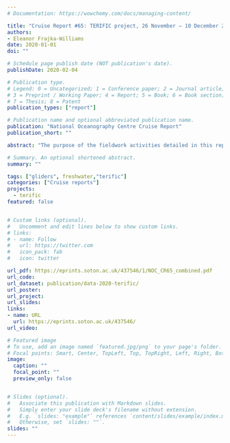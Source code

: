 ```yaml
---
# Documentation: https://wowchemy.com/docs/managing-content/

title: "Cruise Report #65: TERIFIC project, 26 November – 10 December 2019"
authors: 
- Eleanor Frajka-Williams
date: 2020-01-01
doi: ""

# Schedule page publish date (NOT publication's date).
publishDate: 2020-02-04

# Publication type.
# Legend: 0 = Uncategorized; 1 = Conference paper; 2 = Journal article;
# 3 = Preprint / Working Paper; 4 = Report; 5 = Book; 6 = Book section;
# 7 = Thesis; 8 = Patent
publication_types: ["report"]

# Publication name and optional abbreviated publication name.
publication: "National Oceanography Centre Cruise Report"
publication_short: ""

abstract: "The purpose of the fieldwork activities detailed in this report was to deploy a range of autonomous platforms to measure physical oceanographic properties at the west Greenland margin and Labrador Sea. The land-based fieldwork spanned the dates in this report, while the seagoing activities were accomplished with 1 day of work onboard the Adolf Jensen, a 30m Greenlandic vessel. The autonomous platforms used included: two Seagliders (sg602 and sg638) equipped with CTDs, oxygen and biooptics (WETlabs triple puck); an autonomous surface vehicle (Sailbuoy Artemis) measuring surface temperature and salinity, surface wind speed and direction and air temperature, and a wave sensor; 50 standard Global Drifter Program drifters measuring temperature and their position; and 3 drifters measuring surface temperature and salinity sensors and barometric pressure. The drifters were deployed at the continental shelf edge offshore of Qaqortoq, Greenland on December 4. The gliders and autonomous surface vehicle were deployed on the shelf and transited offshore to the central Labrador Sea."

# Summary. An optional shortened abstract.
summary: ""

tags: ["gliders", freshwater,"terific"]
categories: ["Cruise reports"]
projects:
  - terific
featured: false


# Custom links (optional).
#   Uncomment and edit lines below to show custom links.
# links:
# - name: Follow
#   url: https://twitter.com
#   icon_pack: fab
#   icon: twitter

url_pdf: https://eprints.soton.ac.uk/437546/1/NOC_CR65_combined.pdf
url_code:
url_dataset: publication/data-2020-terific/
url_poster:
url_project:
url_slides:
links:
- name: URL
  url: https://eprints.soton.ac.uk/437546/
url_video:

# Featured image
# To use, add an image named `featured.jpg/png` to your page's folder. 
# Focal points: Smart, Center, TopLeft, Top, TopRight, Left, Right, BottomLeft, Bottom, BottomRight.
image:
  caption: ""
  focal_point: ""
  preview_only: false


# Slides (optional).
#   Associate this publication with Markdown slides.
#   Simply enter your slide deck's filename without extension.
#   E.g. `slides: "example"` references `content/slides/example/index.md`.
#   Otherwise, set `slides: ""`.
slides: ""
---
```

